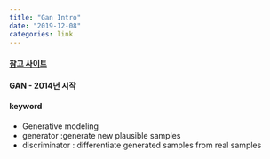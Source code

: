 ```yaml
---
title: "Gan Intro"
date: "2019-12-08"
categories: link
---
```


#### [참고 사이트](https://machinelearningmastery.com/resources-for-getting-started-with-generative-adversarial-networks/) 

#### GAN - 2014년 시작

#### keyword

* Generative modeling
* generator :generate new plausible samples
* discriminator : differentiate generated samples from real samples
